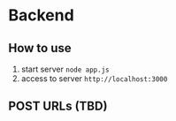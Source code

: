# Backend
## How to use
1. start server
`node app.js`
2. access to server
`http://localhost:3000`

## POST URLs (TBD)